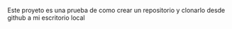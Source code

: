 Este proyeto es una prueba de como crear un repositorio  y clonarlo desde github a mi escritorio local 
